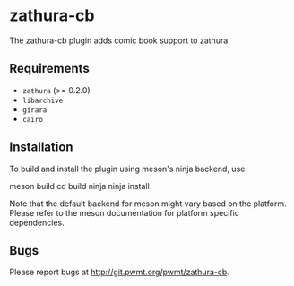 zathura-cb
==========

The zathura-cb plugin adds comic book support to zathura.

Requirements
------------

* `zathura` (>= 0.2.0)
* `libarchive`
* `girara`
* `cairo`

Installation
------------

To build and install the plugin using meson's ninja backend, use:

  meson build
  cd build
  ninja
  ninja install

Note that the default backend for meson might vary based on the platform. Please
refer to the meson documentation for platform specific dependencies.

Bugs
----

Please report bugs at http://git.pwmt.org/pwmt/zathura-cb.
